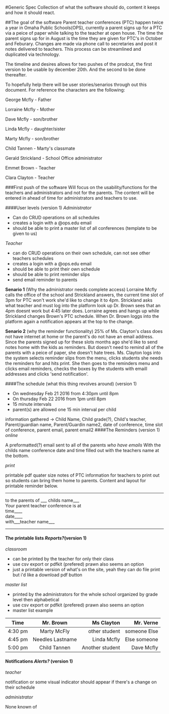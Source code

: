 #Generic Spec 
Collection of what the software should do, content it keeps and how it should react.

##The goal of the software
Parent teacher conferences (PTC) happen twice a year in Omaha Public Schools(OPS), currently a parent signs up for a PTC via a peice of paper while talking to the teacher at open house. The time the parent signs up for in August is the time they are given for PTC's in October and Feburary. Changes are made via phone call to secretaries and post it notes delivered to teachers. This process can be streamlined and duplicated via technology.

The timeline and desires allows for two pushes of the prodcut, the first version to be usable by december 20th. And the second to be done thereafter.

To hopefully help there will be user stories/senarios through out this document. For reference the characters are the following:

George Mcfly - Father

Lorraine Mcfly - Mother

Dave Mcfly - son/brother

Linda Mcfly - daughter/sister

Marty Mcfly - son/brother

Child Tannen - Marty's classmate

Gerald Strickland - School Office administrator

Emmet Brown - Teacher

Clara Clayton - Teacher

###First push of the software
Will focus on the usability/functions for the teachers and administrators and not for the parents. The content will be entered in ahead of time for administrators and teachers to use.

####User levels (version 1)
*Administrator* 
- Can do CRUD operations on all schedules
- creates a login with a @ops.edu email
- should be able to print a master list of all conferences (template to be given to us)

*Teacher* 
- can do CRUD operations on their own schedule, can not see other teachers schedules
- creates a login with a @ops.edu email
- should be able to print their own schedule
- should be able to print reminder slips
- send email reminder to parents

**Senario 1** (Why the administrator needs complete access)
Lorraine Mcfly calls the office of the school and Strickland answers, the current time slot of 3pm for PTC won't work she'd like to change it to 4pm. Strickland asks what teacher and must log into the platform look up Dr. Brown sees that an 4pm doesnt work but 4:45 later does. Lorraine agrees and hangs up while Strickland changes Brown's PTC schedule. When Dr. Brown loggs into the platform again a notification appears at the top to the change. 

**Senario 2** (why the reminder functionality)
25% of Ms. Clayton's class does not have internet at home or the parent's do not have an email address. Since the parents signed up for these slots months ago she'd like to send notes home with the kids as reminders. But doesn't need to remind all of the parents with a peice of paper, she doesn't hate trees. Ms. Clayton logs into the system selects reminder slips from the menu, clicks students she needs the reminders for and hits print. She then goes to the reminders menu and clicks email reminders, checks the boxes by the students with emaill addresses and clicks 'send notification'.  

####The schedule (what this thing revolves around) (version 1)
- On wednesday Feb 21 2016 from 4:30pm until 8pm
- On thursday Feb 22 2016 from 1pm until 8pm
- 15 minute intervals
- parent(s) are allowed one 15 min interval per child

information gathered -> Child Name, Child grade(?), Child's teacher, Parent/guardian name, Parent/Guardin name2, date of conference, time slot of conference, parent email, parent email2
####The Reminders (version 1)
*online*

A preformatted(?) email sent to all of the parents _who have emails_ With the childs name conference date and time filled out with the teachers name at the bottom.

*print*

printable pdf quater size notes of PTC information for teachers to print out so students can bring them home to parents. Content and layout for printable reminder below.

-------------------------------------------                                       
to the parents of ___ childs name___                                
Your parent teacher conference is at                                 
time____                                                                      
date____                                 
with___teacher name___                                
____________________________________________

#### The printable lists _Reports?_(version 1)
*classroom*

- can be printed by the teacher for only their class
- use csv export or pdfkit (prefered) prawn also seems an option
- just a printable version of what's on the site, yeah they can do file print but i'd like a download pdf button

*master list*
- printed by the administrators for the whole school organized by grade level then alphabetical
- use csv export or pdfkit (prefered) prawn also seems an option
- master list example

| Time     | Mr. Brown          | Ms Clayton      | Mr. Verne        | 
| ------------- |:-------------:| -----:          |-----:            |
| 4:30 pm     | Marty McFly     | other student   |  someone Else    |
| 4:45 pm     | Needles Lastname|   Linda Mcfly   |   Else someone   | 
| 5:00 pm     | Child Tannen     | Another student | Dave Mcfly       | 

#### Notifications _Alerts?_  (version 1)
*teacher*

notification or some visual indicator should appear if there's a change on their schedule

*administrator*

None known of